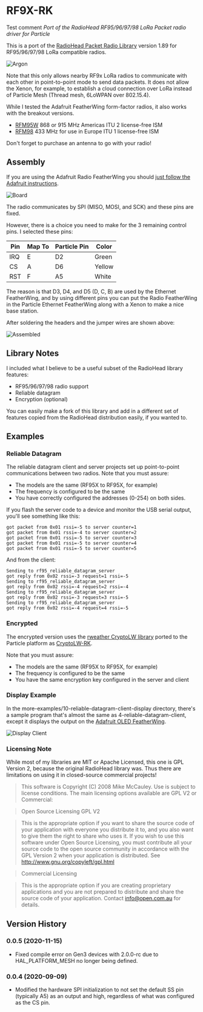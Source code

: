 # RF9X-RK

Test comment
*Port of the RadioHead RF95/96/97/98 LoRa Packet radio driver for Particle*

This is a port of the [RadioHead Packet Radio Library](http://www.airspayce.com/mikem/arduino/RadioHead/) version 1.89 for RF95/96/97/98 LoRa compatible radios.

![Argon](images/server.jpg)

Note that this only allows nearby RF9x LoRa radios to communicate with each other in point-to-point mode to send data packets. It does not allow the Xenon, for example, to establish a cloud connection over LoRa instead of Particle Mesh (Thread mesh, 6LoWPAN over 802.15.4).

While I tested the Adafruit FeatherWing form-factor radios, it also works with the breakout versions.

- [RFM95W](https://www.adafruit.com/product/3231) 868 or 915 MHz  Americas ITU 2 license-free ISM
- [RFM98](https://www.adafruit.com/product/3232) 433 MHz for use in Europe ITU 1 license-free ISM

Don't forget to purchase an antenna to go with your radio! 

## Assembly

If you are using the Adafruit Radio FeatherWing you should [just follow the Adafruit instructions](https://learn.adafruit.com/radio-featherwing/overview).

![Board](images/board.jpg)

The radio communicates by SPI (MISO, MOSI, and SCK) and these pins are fixed. 

However, there is a choice you need to make for the 3 remaining control pins. I selected these pins:

| Pin | Map To | Particle Pin | Color |
| --- | --- | --- | --- |
| IRQ | E | D2 | Green |
| CS | A | D6 | Yellow |
| RST | F | A5 | White |

The reason is that D3, D4, and D5 (D, C, B) are used by the Ethernet FeatherWing, and by using different pins you can put the Radio FeatherWing in the Particle Ethernet FeatherWing along with a Xenon to make a nice base station.

After soldering the headers and the jumper wires are shown above:

![Assembled](images/assembled.jpg)



## Library Notes

I included what I believe to be a useful subset of the RadioHead library features:

- RF95/96/97/98 radio support
- Reliable datagram
- Encryption (optional)

You can easily make a fork of this library and add in a different set of features copied from the RadioHead distribution easily, if you wanted to.


## Examples

### Reliable Datagram

The reliable datagram client and server projects set up point-to-point communications between two radios. Note that you must assure:

- The models are the same (RF95X to RF95X, for example)
- The frequency is configured to be the same
- You have correctly configured the addresses (0-254) on both sides.

If you flash the server code to a device and monitor the USB serial output, you'll see something like this:

```
got packet from 0x01 rssi=-5 to server counter=1
got packet from 0x01 rssi=-4 to server counter=2
got packet from 0x01 rssi=-5 to server counter=3
got packet from 0x01 rssi=-5 to server counter=4
got packet from 0x01 rssi=-5 to server counter=5
```

And from the client:

```
Sending to rf95_reliable_datagram_server
got reply from 0x02 rssi=-3 request=1 rssi=-5
Sending to rf95_reliable_datagram_server
got reply from 0x02 rssi=-4 request=2 rssi=-4
Sending to rf95_reliable_datagram_server
got reply from 0x02 rssi=-3 request=3 rssi=-5
Sending to rf95_reliable_datagram_server
got reply from 0x02 rssi=-4 request=4 rssi=-5
```


### Encrypted

The encrypted version uses the [rweather CryptoLW library](https://github.com/rweather/arduinolibs) ported to the Particle platform as [CryptoLW-RK](https://github.com/rickkas7/CryptoLW-RK).

Note that you must assure:

- The models are the same (RF95X to RF95X, for example)
- The frequency is configured to be the same
- You have the same encryption key configured in the server and client


### Display Example

In the more-examples/10-reliable-datagram-client-display directory, there's a sample program that's almost the same as 4-reliable-datagram-client, except it displays the output on the [Adafruit OLED FeatherWing](https://www.adafruit.com/product/2900).

![Display Client](images/client.jpg)


### Licensing Note

While most of my libraries are MIT or Apache Licensed, this one is GPL Version 2, because the original RadioHead library was. Thus there are limitations on using it in closed-source commercial projects!

> This software is Copyright (C) 2008 Mike McCauley. Use is subject to license
conditions. The main licensing options available are GPL V2 or Commercial:

> Open Source Licensing GPL V2

> This is the appropriate option if you want to share the source code of your
application with everyone you distribute it to, and you also want to give them
the right to share who uses it. If you wish to use this software under Open
Source Licensing, you must contribute all your source code to the open source
community in accordance with the GPL Version 2 when your application is
distributed. See http://www.gnu.org/copyleft/gpl.html

> Commercial Licensing

> This is the appropriate option if you are creating proprietary applications
and you are not prepared to distribute and share the source code of your
application. Contact info@open.com.au for details.


## Version History

### 0.0.5 (2020-11-15)

- Fixed compile error on Gen3 devices with 2.0.0-rc due to HAL_PLATFORM_MESH no longer being defined.

### 0.0.4 (2020-09-09)

- Modified the hardware SPI initialization to not set the default SS pin (typically A5) as an output and high, regardless of what was configured as the CS pin.
